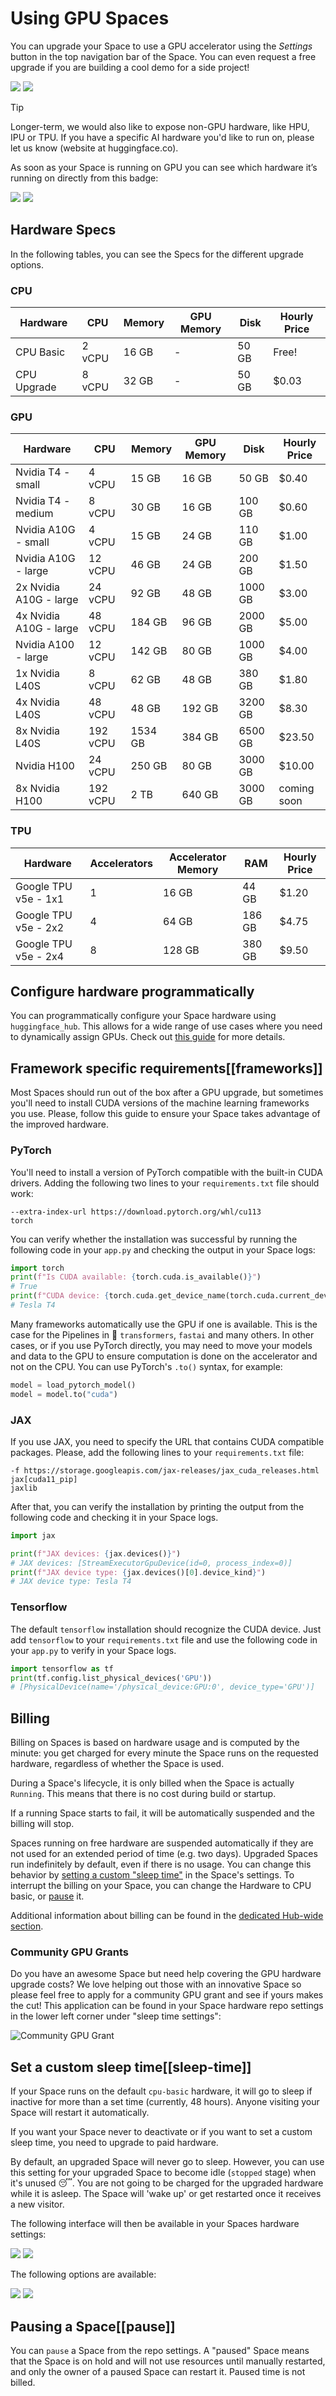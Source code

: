 # Using GPU Spaces

You can upgrade your Space to use a GPU accelerator using the _Settings_ button in the top navigation bar of the Space. You can even request a free upgrade if you are building a cool demo for a side project!

<div class="flex justify-center">
<img class="block dark:hidden" src="https://huggingface.co/datasets/huggingface/documentation-images/resolve/main/hub/spaces-gpu-settings.png"/>
<img class="hidden dark:block" src="https://huggingface.co/datasets/huggingface/documentation-images/resolve/main/hub/spaces-gpu-settings-dark.png"/>
</div>

> [!TIP]
> Longer-term, we would also like to expose non-GPU hardware, like HPU, IPU or TPU. If you have a specific AI hardware you'd like to run on, please let us know (website at huggingface.co).

As soon as your Space is running on GPU you can see which hardware it’s running on directly from this badge:

<div class="flex justify-center">
<img class="block dark:hidden" src="https://huggingface.co/datasets/huggingface/documentation-images/resolve/main/hub/spaces-running-badge.png"/>
<img class="hidden dark:block" src="https://huggingface.co/datasets/huggingface/documentation-images/resolve/main/hub/spaces-running-badge-dark.png"/>
</div>

## Hardware Specs

In the following tables, you can see the Specs for the different upgrade options.

### CPU

| **Hardware**           | **CPU**       | **Memory**   | **GPU Memory**  | **Disk**  | **Hourly Price**  |
|----------------------- |-------------- |------------- |---------------- |---------- | ----------------- |
| CPU Basic              | 2 vCPU        | 16 GB        |  -              | 50 GB     | Free!             |
| CPU Upgrade            | 8 vCPU        | 32 GB        |  -              | 50 GB     | $0.03             |

### GPU

| **Hardware**           | **CPU**       | **Memory**   | **GPU Memory**  | **Disk**  | **Hourly Price**  |
|----------------------- |-------------- |------------- |---------------- |---------- | ----------------- |
| Nvidia T4 - small      | 4 vCPU        | 15 GB        | 16 GB           | 50 GB     | $0.40             |
| Nvidia T4 - medium     | 8 vCPU        | 30 GB        | 16 GB           | 100 GB    | $0.60             |
| Nvidia A10G - small    | 4 vCPU        | 15 GB        | 24 GB           | 110 GB    | $1.00             |
| Nvidia A10G - large    | 12 vCPU       | 46 GB        | 24 GB           | 200 GB    | $1.50             |
| 2x Nvidia A10G - large | 24 vCPU       | 92 GB        | 48 GB           | 1000 GB   | $3.00             |
| 4x Nvidia A10G - large | 48 vCPU       | 184 GB       | 96 GB           | 2000 GB   | $5.00             |
| Nvidia A100 - large    | 12 vCPU       | 142 GB       | 80 GB           | 1000 GB   | $4.00             |
| 1x Nvidia L40S         | 8 vCPU        | 62 GB        | 48 GB           | 380 GB    | $1.80             |
| 4x Nvidia L40S         | 48 vCPU       | 48 GB        | 192 GB          | 3200 GB   | $8.30             |
| 8x Nvidia L40S         | 192 vCPU      | 1534 GB      | 384 GB          | 6500 GB   | $23.50            |
| Nvidia H100            | 24 vCPU       | 250 GB       | 80 GB           | 3000 GB   | $10.00            |
| 8x Nvidia H100         | 192 vCPU      | 2 TB         | 640 GB          | 3000 GB   | coming soon       |

### TPU

| **Hardware**           | **Accelerators**       | **Accelerator Memory**   | **RAM**  | **Hourly Price**  |
|----------------------- |----------------------- |------------------------- |--------- | ----------------- | 
| Google TPU v5e - 1x1   | 1                      | 16 GB                    | 44 GB    | $1.20             |
| Google TPU v5e - 2x2   | 4                      | 64 GB                    | 186 GB   | $4.75             |
| Google TPU v5e - 2x4   | 8                      | 128 GB                   | 380 GB   | $9.50             |

## Configure hardware programmatically

You can programmatically configure your Space hardware using `huggingface_hub`. This allows for a wide range of use cases where you need to dynamically assign GPUs.
Check out [this guide](https://huggingface.co/docs/huggingface_hub/main/en/guides/manage_spaces) for more details.

## Framework specific requirements[[frameworks]]

Most Spaces should run out of the box after a GPU upgrade, but sometimes you'll need to install CUDA versions of the machine learning frameworks you use. Please, follow this guide to ensure your Space takes advantage of the improved hardware.

### PyTorch

You'll need to install a version of PyTorch compatible with the built-in CUDA drivers. Adding the following two lines to your `requirements.txt` file should work:

```
--extra-index-url https://download.pytorch.org/whl/cu113
torch
```

You can verify whether the installation was successful by running the following code in your `app.py` and checking the output in your Space logs:

```Python
import torch
print(f"Is CUDA available: {torch.cuda.is_available()}")
# True
print(f"CUDA device: {torch.cuda.get_device_name(torch.cuda.current_device())}")
# Tesla T4
```

Many frameworks automatically use the GPU if one is available. This is the case for the Pipelines in 🤗 `transformers`, `fastai` and many others. In other cases, or if you use PyTorch directly, you may need to move your models and data to the GPU to ensure computation is done on the accelerator and not on the CPU. You can use PyTorch's `.to()` syntax, for example:

```Python
model = load_pytorch_model()
model = model.to("cuda")
```

### JAX

If you use JAX, you need to specify the URL that contains CUDA compatible packages. Please, add the following lines to your `requirements.txt` file:

```
-f https://storage.googleapis.com/jax-releases/jax_cuda_releases.html
jax[cuda11_pip]
jaxlib
```

After that, you can verify the installation by printing the output from the following code and checking it in your Space logs.

```Python
import jax

print(f"JAX devices: {jax.devices()}")
# JAX devices: [StreamExecutorGpuDevice(id=0, process_index=0)]
print(f"JAX device type: {jax.devices()[0].device_kind}")
# JAX device type: Tesla T4
```

### Tensorflow

The default `tensorflow` installation should recognize the CUDA device. Just add `tensorflow` to your `requirements.txt` file and use the following code in your `app.py` to verify in your Space logs.

```Python
import tensorflow as tf
print(tf.config.list_physical_devices('GPU'))
# [PhysicalDevice(name='/physical_device:GPU:0', device_type='GPU')]
```

## Billing

Billing on Spaces is based on hardware usage and is computed by the minute: you get charged for every minute the Space runs on the requested hardware, 
regardless of whether the Space is used.

During a Space's lifecycle, it is only billed when the Space is actually `Running`. This means that there is no cost during build or startup.

If a running Space starts to fail, it will be automatically suspended and the billing will stop.

Spaces running on free hardware are suspended automatically if they are not used for an extended period of time (e.g. two days). Upgraded Spaces run indefinitely by default, even if there is no usage. You can change this behavior by [setting a custom "sleep time"](#sleep-time) in the Space's settings. To interrupt the billing on your Space, you can change the Hardware to CPU basic, or [pause](#pause) it.

Additional information about billing can be found in the [dedicated Hub-wide section](./billing).

### Community GPU Grants 

Do you have an awesome Space but need help covering the GPU hardware upgrade costs? We love helping out those with an innovative Space so please feel free to apply for a community GPU grant and see if yours makes the cut! This application can be found in your Space hardware repo settings in the lower left corner under "sleep time settings":

![Community GPU Grant](https://huggingface.co/datasets/huggingface/documentation-images/resolve/main/hub/ask-for-community-grant.png)

## Set a custom sleep time[[sleep-time]]

If your Space runs on the default `cpu-basic` hardware, it will go to sleep if inactive for more than a set time (currently, 48 hours). Anyone visiting your Space will restart it automatically.

If you want your Space never to deactivate or if you want to set a custom sleep time, you need to upgrade to paid hardware.

By default, an upgraded Space will never go to sleep. However, you can use this setting for your upgraded Space to become idle (`stopped` stage) when it's unused 😴. You are not going to be charged for the upgraded hardware while it is asleep. The Space will 'wake up' or get restarted once it receives a new visitor.

The following interface will then be available in your Spaces hardware settings:

<div class="flex justify-center">
<img class="block dark:hidden" src="https://huggingface.co/datasets/huggingface/documentation-images/resolve/main/hub/spaces-sleep-time.png"/>
<img class="hidden dark:block" src="https://huggingface.co/datasets/huggingface/documentation-images/resolve/main/hub/spaces-sleep-time-dark.png"/>
</div>

The following options are available:

<div class="flex justify-center">
<img class="block dark:hidden" src="https://huggingface.co/datasets/huggingface/documentation-images/resolve/main/hub/spaces-sleep-time-options.png"/>
<img class="hidden dark:block" src="https://huggingface.co/datasets/huggingface/documentation-images/resolve/main/hub/spaces-sleep-time-options-dark.png"/>
</div>

## Pausing a Space[[pause]]

You can `pause` a Space from the repo settings. A "paused" Space means that the Space is on hold and will not use resources until manually restarted, and only the owner of a paused Space can restart it. Paused time is not billed.

